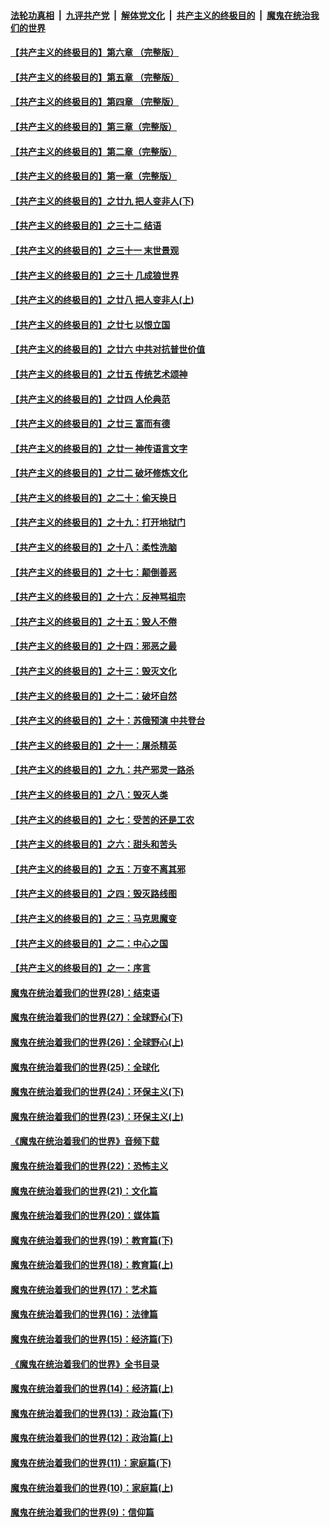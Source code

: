 ####  [法轮功真相](../../../../basic/blob/master/README.md?t=11052039) &nbsp;|&nbsp; [九评共产党](../../../../9ping.md/blob/master/README.md?t=11052039) &nbsp;|&nbsp; [解体党文化](../../../../jtdwh.md/blob/master/README.md?t=11052039)  &nbsp;|&nbsp; [共产主义的终极目的](../../../../gczydzjmd.md/blob/master/README.md?t=11052039) &nbsp;|&nbsp; [魔鬼在统治我们的世界](../../../../mgztzwmdsj.md/blob/master/README.md?t=11052039) 

#### [【共产主义的终极目的】第六章 （完整版）](../pages/nsc422/n11428913.md?t=11052039) 

#### [【共产主义的终极目的】第五章 （完整版）](../pages/nsc422/n11428912.md?t=11052039) 

#### [【共产主义的终极目的】第四章 （完整版）](../pages/nsc422/n11428907.md?t=11052039) 

#### [【共产主义的终极目的】第三章（完整版）](../pages/nsc422/n11428848.md?t=11052039) 

#### [【共产主义的终极目的】第二章（完整版）](../pages/nsc422/n11428831.md?t=11052039) 

#### [【共产主义的终极目的】第一章（完整版）](../pages/nsc422/n11417651.md?t=11052039) 

#### [【共产主义的终极目的】之廿九 把人变非人(下)](../pages/nsc422/n11344140.md?t=11052039) 

#### [【共产主义的终极目的】之三十二 结语](../pages/nsc422/n11360535.md?t=11052039) 

#### [【共产主义的终极目的】之三十一 末世景观](../pages/nsc422/n11351129.md?t=11052039) 

#### [【共产主义的终极目的】之三十 几成狼世界](../pages/nsc422/n11348280.md?t=11052039) 

#### [【共产主义的终极目的】之廿八 把人变非人(上)](../pages/nsc422/n11340492.md?t=11052039) 

#### [【共产主义的终极目的】之廿七 以恨立国](../pages/nsc422/n11336944.md?t=11052039) 

#### [【共产主义的终极目的】之廿六 中共对抗普世价值](../pages/nsc422/n11324785.md?t=11052039) 

#### [【共产主义的终极目的】之廿五 传统艺术颂神](../pages/nsc422/n11296396.md?t=11052039) 

#### [【共产主义的终极目的】之廿四 人伦典范](../pages/nsc422/n11296397.md?t=11052039) 

#### [【共产主义的终极目的】之廿三 富而有德](../pages/nsc422/n11283598.md?t=11052039) 

#### [【共产主义的终极目的】之廿一 神传语言文字](../pages/nsc422/n11263265.md?t=11052039) 

#### [【共产主义的终极目的】之廿二 破坏修炼文化](../pages/nsc422/n11245728.md?t=11052039) 

#### [【共产主义的终极目的】之二十：偷天换日](../pages/nsc422/n11238846.md?t=11052039) 

#### [【共产主义的终极目的】之十九：打开地狱门](../pages/nsc422/n11206376.md?t=11052039) 

#### [【共产主义的终极目的】之十八：柔性洗脑](../pages/nsc422/n11199994.md?t=11052039) 

#### [【共产主义的终极目的】之十七：颠倒善恶](../pages/nsc422/n11179782.md?t=11052039) 

#### [【共产主义的终极目的】之十六：反神骂祖宗](../pages/nsc422/n11166798.md?t=11052039) 

#### [【共产主义的终极目的】之十五：毁人不倦](../pages/nsc422/n11166792.md?t=11052039) 

#### [【共产主义的终极目的】之十四：邪恶之最](../pages/nsc422/n11150249.md?t=11052039) 

#### [【共产主义的终极目的】之十三：毁灭文化](../pages/nsc422/n11135227.md?t=11052039) 

#### [【共产主义的终极目的】之十二：破坏自然](../pages/nsc422/n11135214.md?t=11052039) 

#### [【共产主义的终极目的】之十：苏俄预演 中共登台](../pages/nsc422/n11118424.md?t=11052039) 

#### [【共产主义的终极目的】之十一：屠杀精英](../pages/nsc422/n11118442.md?t=11052039) 

#### [【共产主义的终极目的】之九：共产邪灵一路杀](../pages/nsc422/n11114139.md?t=11052039) 

#### [【共产主义的终极目的】之八：毁灭人类](../pages/nsc422/n11108503.md?t=11052039) 

#### [【共产主义的终极目的】之七：受苦的还是工农](../pages/nsc422/n11101809.md?t=11052039) 

#### [【共产主义的终极目的】之六：甜头和苦头](../pages/nsc422/n11096971.md?t=11052039) 

#### [【共产主义的终极目的】之五：万变不离其邪](../pages/nsc422/n11091285.md?t=11052039) 

#### [【共产主义的终极目的】之四：毁灭路线图](../pages/nsc422/n11086284.md?t=11052039) 

#### [【共产主义的终极目的】之三：马克思魔变](../pages/nsc422/n11061941.md?t=11052039) 

#### [【共产主义的终极目的】之二：中心之国](../pages/nsc422/n11047728.md?t=11052039) 

#### [【共产主义的终极目的】之一：序言](../pages/nsc422/n11086077.md?t=11052039) 

#### [魔鬼在统治着我们的世界(28)：结束语](../pages/nsc422/n10936246.md?t=11052039) 

#### [魔鬼在统治着我们的世界(27)：全球野心(下)](../pages/nsc422/n10928319.md?t=11052039) 

#### [魔鬼在统治着我们的世界(26)：全球野心(上)](../pages/nsc422/n10900318.md?t=11052039) 

#### [魔鬼在统治着我们的世界(25)：全球化](../pages/nsc422/n10788205.md?t=11052039) 

#### [魔鬼在统治着我们的世界(24)：环保主义(下)](../pages/nsc422/n10695307.md?t=11052039) 

#### [魔鬼在统治着我们的世界(23)：环保主义(上)](../pages/nsc422/n10688613.md?t=11052039) 

#### [《魔鬼在统治着我们的世界》音频下载](../pages/nsc422/n10635553.md?t=11052039) 

#### [魔鬼在统治着我们的世界(22)：恐怖主义](../pages/nsc422/n10614727.md?t=11052039) 

#### [魔鬼在统治着我们的世界(21)：文化篇](../pages/nsc422/n10597706.md?t=11052039) 

#### [魔鬼在统治着我们的世界(20)：媒体篇](../pages/nsc422/n10586579.md?t=11052039) 

#### [魔鬼在统治着我们的世界(19)：教育篇(下)](../pages/nsc422/n10564808.md?t=11052039) 

#### [魔鬼在统治着我们的世界(18)：教育篇(上)](../pages/nsc422/n10526970.md?t=11052039) 

#### [魔鬼在统治着我们的世界(17)：艺术篇](../pages/nsc422/n10499093.md?t=11052039) 

#### [魔鬼在统治着我们的世界(16)：法律篇](../pages/nsc422/n10485969.md?t=11052039) 

#### [魔鬼在统治着我们的世界(15)：经济篇(下)](../pages/nsc422/n10469975.md?t=11052039) 

#### [《魔鬼在统治着我们的世界》全书目录](../pages/nsc422/n10464261.md?t=11052039) 

#### [魔鬼在统治着我们的世界(14)：经济篇(上)](../pages/nsc422/n10457370.md?t=11052039) 

#### [魔鬼在统治着我们的世界(13)：政治篇(下)](../pages/nsc422/n10448270.md?t=11052039) 

#### [魔鬼在统治着我们的世界(12)：政治篇(上)](../pages/nsc422/n10444576.md?t=11052039) 

#### [魔鬼在统治着我们的世界(11)：家庭篇(下)](../pages/nsc422/n10440961.md?t=11052039) 

#### [魔鬼在统治着我们的世界(10)：家庭篇(上)](../pages/nsc422/n10435448.md?t=11052039) 

#### [魔鬼在统治着我们的世界(9)：信仰篇](../pages/nsc422/n10432159.md?t=11052039) 

